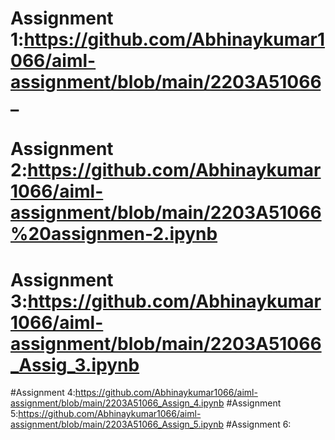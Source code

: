 # Assignment 1:https://github.com/Abhinaykumar1066/aiml-assignment/blob/main/2203A51066_
# Assignment 2:https://github.com/Abhinaykumar1066/aiml-assignment/blob/main/2203A51066%20assignmen-2.ipynb
# Assignment 3:https://github.com/Abhinaykumar1066/aiml-assignment/blob/main/2203A51066_Assig_3.ipynb
#Assignment 4:https://github.com/Abhinaykumar1066/aiml-assignment/blob/main/2203A51066_Assign_4.ipynb
#Assignment 5:https://github.com/Abhinaykumar1066/aiml-assignment/blob/main/2203A51066_Assign_5.ipynb
#Assignment 6:
